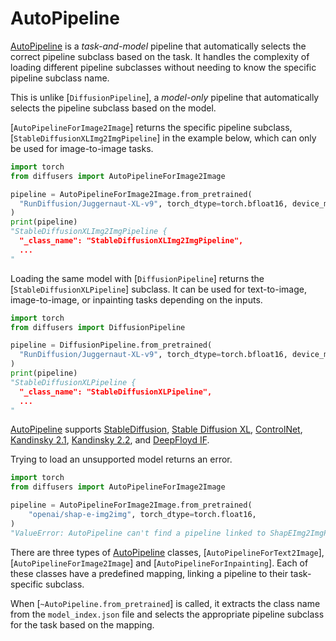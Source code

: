 <!--Copyright 2025 The HuggingFace Team. All rights reserved.

Licensed under the Apache License, Version 2.0 (the "License"); you may not use this file except in compliance with
the License. You may obtain a copy of the License at

http://www.apache.org/licenses/LICENSE-2.0

Unless required by applicable law or agreed to in writing, software distributed under the License is distributed on
an "AS IS" BASIS, WITHOUT WARRANTIES OR CONDITIONS OF ANY KIND, either express or implied. See the License for the
specific language governing permissions and limitations under the License.
-->

# AutoPipeline

[AutoPipeline](../api/models/auto_model) is a *task-and-model* pipeline that automatically selects the correct pipeline subclass based on the task. It handles the complexity of loading different pipeline subclasses without needing to know the specific pipeline subclass name.

This is unlike [`DiffusionPipeline`], a *model-only* pipeline that automatically selects the pipeline subclass based on the model.

[`AutoPipelineForImage2Image`] returns the specific pipeline subclass, [`StableDiffusionXLImg2ImgPipeline`] in the example below, which can only be used for image-to-image tasks.

```py
import torch
from diffusers import AutoPipelineForImage2Image

pipeline = AutoPipelineForImage2Image.from_pretrained(
  "RunDiffusion/Juggernaut-XL-v9", torch_dtype=torch.bfloat16, device_map="cuda",
)
print(pipeline)
"StableDiffusionXLImg2ImgPipeline {
  "_class_name": "StableDiffusionXLImg2ImgPipeline",
  ...
"
```

Loading the same model with [`DiffusionPipeline`] returns the [`StableDiffusionXLPipeline`] subclass. It can be used for text-to-image, image-to-image, or inpainting tasks depending on the inputs.

```py
import torch
from diffusers import DiffusionPipeline

pipeline = DiffusionPipeline.from_pretrained(
  "RunDiffusion/Juggernaut-XL-v9", torch_dtype=torch.bfloat16, device_map="cuda",
)
print(pipeline)
"StableDiffusionXLPipeline {
  "_class_name": "StableDiffusionXLPipeline",
  ...
"
```

[AutoPipeline](../api/models/auto_model) supports [StableDiffusion](../api/pipelines/stable_diffusion/overview), [Stable Diffusion XL](../api/pipelines/stable_diffusion/stable_diffusion_xl), [ControlNet](../api/pipelines/controlnet), [Kandinsky 2.1](../api/pipelines/kandinsky.md), [Kandinsky 2.2](../api/pipelines/kandinsky_v22), and [DeepFloyd IF](../api/pipelines/deepfloyd_if).

Trying to load an unsupported model returns an error.

```py
import torch
from diffusers import AutoPipelineForImage2Image

pipeline = AutoPipelineForImage2Image.from_pretrained(
    "openai/shap-e-img2img", torch_dtype=torch.float16,
)
"ValueError: AutoPipeline can't find a pipeline linked to ShapEImg2ImgPipeline for None"
```

There are three types of [AutoPipeline](../api/models/auto_model) classes, [`AutoPipelineForText2Image`], [`AutoPipelineForImage2Image`] and [`AutoPipelineForInpainting`]. Each of these classes have a predefined mapping, linking a pipeline to their task-specific subclass.

When [`~AutoPipeline.from_pretrained`] is called, it extracts the class name from the `model_index.json` file and selects the appropriate pipeline subclass for the task based on the mapping.
